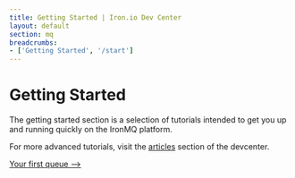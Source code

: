 ```yaml
---
title: Getting Started | Iron.io Dev Center
layout: default
section: mq
breadcrumbs:
- ['Getting Started', '/start']
---
```


# Getting Started

The getting started section is a selection of tutorials intended to get you up and running quickly on the IronMQ platform.

For more advanced tutorials, visit the [articles](/mq/articles) section of the devcenter.


<a href="/mq/start/first-queue" class="next_item">Your first queue --></a><br clear="all" />

